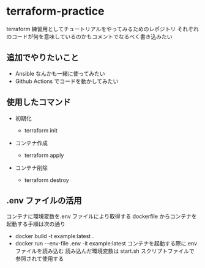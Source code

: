 # terraform-practice

terraform 練習用としてチュートリアルをやってみるためのレポジトリ
それぞれのコードが何を意味しているのかもコメントでなるべく書き込みたい

## 追加でやりたいこと

- Ansible なんかも一緒に使ってみたい
- Github Actions でコードを動かしてみたい

## 使用したコマンド

- 初期化

  - terraform init

- コンテナ作成

  - terraform apply

- コンテナ削除

  - terraform destroy

## .env ファイルの活用

コンテナに環境変数を.env ファイルにより取得する
dockerfile からコンテナを起動する手順は次の通り

- docker build -t example:latest .
- docker run --env-file .env -it example:latest
  コンテナを起動する際に.env ファイルを読み込む
  読み込んだ環境変数は start.sh スクリプトファイルで参照されて使用する
